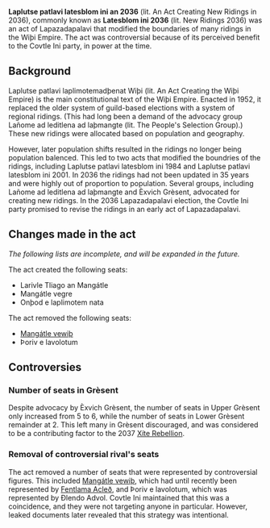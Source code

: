 **Laplutse patlavi latesblom ini an 2036** (lit. An Act Creating New Ridings in 2036), commonly known as **Latesblom ini 2036** (lit. New Ridings 2036) was an act of Lapazadapalavi that modified the boundaries of many ridings in the Wiþi Empire. The act was controversial because of its perceived benefit to the Covtle Ini party, in power at the time.

## Background
Laplutse patlavi laplimotemadþenat Wiþi (lit. An Act Creating the Wiþi Empire) is the main constitutional text of the Wiþi Empire. Enacted in 1952, it replaced the older system of guild-based elections with a system of regional ridings. (This had long been a demand of the advocacy group Lañome ad leditlena ad laþmangte (lit. The People's Selection Group).) These new ridings were allocated based on population and geography.

However, later population shifts resulted in the ridings no longer being population balenced. This led to two acts that modified the boundries of the ridings, including Laplutse patlavi latesblom ini 1984 and Laplutse patlavi latesblom ini 2001. In 2036 the ridings had not been updated in 35 years and were highly out of proportion to population. Several groups, including Lañome ad leditlena ad laþmangte and Èxvich Grèsent, advocated for creating new ridings. In the 2036 Lapazadapalavi election, the Covtle Ini party promised to revise the ridings in an early act of Lapazadapalavi.

## Changes made in the act
*The following lists are incomplete, and will be expanded in the future.*

The act created the following seats:

* Larivle Tliago an Mangátle
* Mangátle vegre
* Onþod e laplimotem nata

The act removed the following seats:

* [Mangátle vewiþ](/2024/10/19/mangátle-vewiþ.html)
* Þoriv e lavolotum

## Controversies
### Number of seats in Grèsent
Despite advocacy by Èxvich Grèsent, the number of seats in Upper Grèsent only increased from 5 to 6, while the number of seats in Lower Grèsent remainder at 2. This left many in Grèsent discouraged, and was considered to be a contributing factor to the 2037 [Xíte Rebellion](/2024/11/4/xíte-rebellion.html).

### Removal of controversial rival's seats
The act removed a number of seats that were represented by controversial figures. This included [Mangátle vewiþ](/2024/10/19/mangátle-vewiþ.html), which had until recently been represented by [Fentlama Acleð](/2024/9/9/fentlama-acleð.html), and Þoriv e lavolotum, which was represented by Ðlendo Advol. Covtle Ini maintained that this was a coincidence, and they were not targeting anyone in particular. However, leaked documents later revealed that this strategy was intentional.